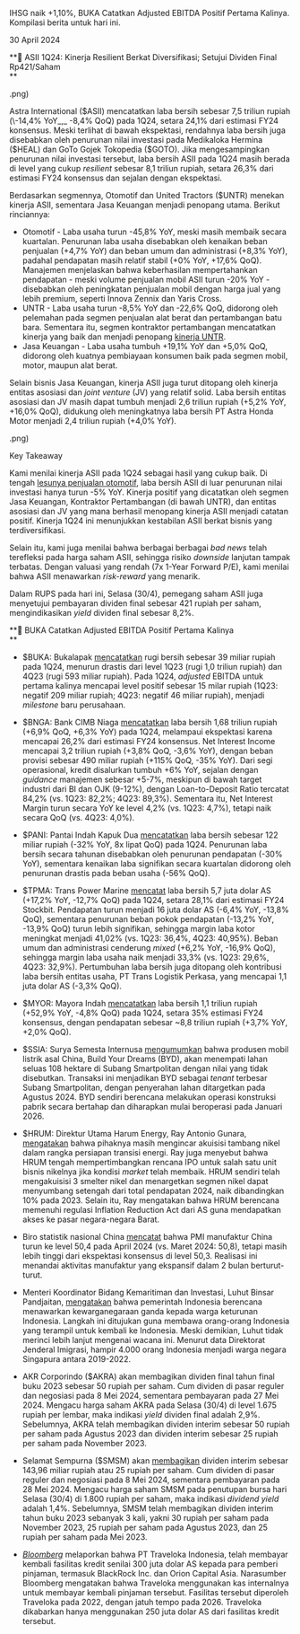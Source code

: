 IHSG naik +1,10%, BUKA Catatkan Adjusted EBITDA Positif Pertama Kalinya. Kompilasi berita untuk hari ini.

30 April 2024

**🚗 ASII 1Q24: Kinerja Resilient Berkat Diversifikasi; Setujui Dividen Final Rp421/Saham  
**

.png)

Astra International ($ASII) mencatatkan laba bersih sebesar 7,5 triliun rupiah (\-14,4% YoY_,_ -8,4% QoQ) pada 1Q24, setara 24,1% dari estimasi FY24 konsensus. Meski terlihat di bawah ekspektasi, rendahnya laba bersih juga disebabkan oleh penurunan nilai investasi pada Medikaloka Hermina ($HEAL) dan GoTo Gojek Tokopedia ($GOTO). Jika mengesampingkan penurunan nilai investasi tersebut, laba bersih ASII pada 1Q24 masih berada di level yang cukup _resilient_ sebesar 8,1 triliun rupiah, setara 26,3% dari estimasi FY24 konsensus dan sejalan dengan ekspektasi.

Berdasarkan segmennya, Otomotif dan United Tractors ($UNTR) menekan kinerja ASII, sementara Jasa Keuangan menjadi penopang utama. Berikut rinciannya:

- Otomotif - Laba usaha turun -45,8% YoY, meski masih membaik secara kuartalan. Penurunan laba usaha disebabkan oleh kenaikan beban penjualan (+4,7% YoY) dan beban umum dan administrasi (+8,3% YoY), padahal pendapatan masih relatif stabil (+0% YoY, +17,6% QoQ). Manajemen menjelaskan bahwa keberhasilan mempertahankan pendapatan - meski volume penjualan mobil ASII turun -20% YoY - disebabkan oleh peningkatan penjualan mobil dengan harga jual yang lebih premium, seperti Innova Zennix dan Yaris Cross.
- UNTR - Laba usaha turun -8,5% YoY dan -22,6% QoQ, didorong oleh pelemahan pada segmen penjualan alat berat dan pertambangan batu bara. Sementara itu, segmen kontraktor pertambangan mencatatkan kinerja yang baik dan menjadi penopang [kinerja UNTR](https://stockbit.com/post/14585749).
- Jasa Keuangan - Laba usaha tumbuh +19,1% YoY dan +5,0% QoQ, didorong oleh kuatnya pembiayaan konsumen baik pada segmen mobil, motor, maupun alat berat.

Selain bisnis Jasa Keuangan, kinerja ASII juga turut ditopang oleh kinerja entitas asosiasi dan _joint venture_ (JV) yang relatif solid. Laba bersih entitas asosiasi dan JV masih dapat tumbuh menjadi 2,6 triliun rupiah (+5,2% YoY, +16,0% QoQ), didukung oleh meningkatnya laba bersih PT Astra Honda Motor menjadi 2,4 triliun rupiah (+4,0% YoY).

.png)

Key Takeaway

Kami menilai kinerja ASII pada 1Q24 sebagai hasil yang cukup baik. Di tengah [lesunya penjualan otomotif](https://www.cnbcindonesia.com/news/20240325140713-4-525188/penjualan-motor-mobil-anjlok-tanda-kantong-orang-ri-seret), laba bersih ASII di luar penurunan nilai investasi hanya turun -5% YoY. Kinerja positif yang dicatatkan oleh segmen Jasa Keuangan, Kontraktor Pertambangan (di bawah UNTR), dan entitas asosiasi dan JV yang mana berhasil menopang kinerja ASII menjadi catatan positif. Kinerja 1Q24 ini menunjukkan kestabilan ASII berkat bisnis yang terdiversifikasi.

Selain itu, kami juga menilai bahwa berbagai berbagai _bad news_ telah terefleksi pada harga saham ASII, sehingga risiko _downside_ lanjutan tampak terbatas. Dengan valuasi yang rendah (7x 1-Year Forward P/E), kami menilai bahwa ASII menawarkan _risk-reward_ yang menarik.

Dalam RUPS pada hari ini, Selasa (30/4), pemegang saham ASII juga menyetujui pembayaran dividen final sebesar 421 rupiah per saham, mengindikasikan _yield_ dividen final sebesar 8,2%.

**🚪 BUKA Catatkan Adjusted EBITDA Positif Pertama Kalinya  
**

- $BUKA: Bukalapak [mencatatkan](https://www.idx.co.id/StaticData/NewsAndAnnouncement/ANNOUNCEMENTSTOCK/From_EREP/202404/20240430102953-44373-0/Bukalapak_com_tbk_Billingual_31_Mar_2024.pdf) rugi bersih sebesar 39 miliar rupiah pada 1Q24, menurun drastis dari level 1Q23 (rugi 1,0 triliun rupiah) dan 4Q23 (rugi 593 miliar rupiah). Pada 1Q24, _adjusted_ EBITDA untuk pertama kalinya mencapai level positif sebesar 15 milar rupiah (1Q23: negatif 209 miliar rupiah; 4Q23: negatif 46 miliar rupiah), menjadi _milestone_ baru perusahaan.
- $BNGA: Bank CIMB Niaga [mencatatkan](https://www.idx.co.id/StaticData/NewsAndAnnouncement/ANNOUNCEMENTSTOCK/From_EREP/202404/ce3b6b292a_ef55de5eef.pdf) laba bersih 1,68 triliun rupiah (+6,9% QoQ, +6,3% YoY) pada 1Q24, melampaui ekspektasi karena mencapai 26,2% dari estimasi FY24 konsensus. Net Interest Income mencapai 3,2 triliun rupiah (+3,8% QoQ, -3,6% YoY), dengan beban provisi sebesar 490 miliar rupiah (+115% QoQ, -35% YoY). Dari segi operasional, kredit disalurkan tumbuh +6% YoY, sejalan dengan _guidance_ manajemen sebesar +5-7%, meskipun di bawah target industri dari BI dan OJK (9-12%), dengan Loan-to-Deposit Ratio tercatat 84,2% (vs. 1Q23: 82,2%; 4Q23: 89,3%). Sementara itu, Net Interest Margin turun secara YoY ke level 4,2% (vs. 1Q23: 4,7%), tetapi naik secara QoQ (vs. 4Q23: 4,0%).
- $PANI: Pantai Indah Kapuk Dua [mencatatkan](https://www.idx.co.id/StaticData/NewsAndAnnouncement/ANNOUNCEMENTSTOCK/From_EREP/202404/0ffe7afd56_44d9f6f9e0.pdf) laba bersih sebesar 122 miliar rupiah (\-32% YoY, 8x lipat QoQ) pada 1Q24. Penurunan laba bersih secara tahunan disebabkan oleh penurunan pendapatan (-30% YoY), sementara kenaikan laba signifikan secara kuartalan didorong oleh penurunan drastis pada beban usaha (-56% QoQ).
- $TPMA: Trans Power Marine [mencatat](https://www.idx.co.id/StaticData/NewsAndAnnouncement/ANNOUNCEMENTSTOCK/From_EREP/202404/20240429184044-44264-0/Report%20TPM%2031%20Mar%202024.pdf) laba bersih 5,7 juta dolar AS (+17,2% YoY, -12,7% QoQ) pada 1Q24, setara 28,1% dari estimasi FY24 Stockbit. Pendapatan turun menjadi 16 juta dolar AS (\-6,4% YoY, -13,8% QoQ), sementara penurunan beban pokok pendapatan (-13,2% YoY, -13,9% QoQ) turun lebih signifikan, sehingga margin laba kotor meningkat menjadi 41,02% (vs. 1Q23: 36,4%, 4Q23: 40,95%). Beban umum dan administrasi cenderung _mixed_ (+6,2% YoY, -16,9% QoQ), sehingga margin laba usaha naik menjadi 33,3% (vs. 1Q23: 29,6%, 4Q23: 32,9%). Pertumbuhan laba bersih juga ditopang oleh kontribusi laba bersih entitas usaha, PT Trans Logistik Perkasa, yang mencapai 1,1 juta dolar AS (-3,3% QoQ).
- $MYOR: Mayora Indah [mencatatkan](https://mayoraindah.co.id/assets/upload/file/lkk---20240331-c4272.pdf) laba bersih 1,1 triliun rupiah (+52,9% YoY, \-4,8% QoQ) pada 1Q24, setara 35% estimasi FY24 konsensus, dengan pendapatan sebesar ~8,8 triliun rupiah (+3,7% YoY, +2,0% QoQ).
- $SSIA: Surya Semesta Internusa [mengumumkan](https://www.suryainternusa.com/files/ch7wnmtrglbvjcskf7so/[Translated]-PR_Smartpolitan-&-BYD_240430.pdf) bahwa produsen mobil listrik asal China, Build Your Dreams (BYD), akan menempati lahan seluas 108 hektare di Subang Smartpolitan dengan nilai yang tidak disebutkan. Transaksi ini menjadikan BYD sebagai _tenant_ terbesar Subang Smartpolitan, dengan penyerahan lahan ditargetkan pada Agustus 2024. BYD sendiri berencana melakukan operasi konstruksi pabrik secara bertahap dan diharapkan mulai beroperasi pada Januari 2026.
- $HRUM: Direktur Utama Harum Energy, Ray Antonio Gunara, [mengatakan](<https://www.bnnbloomberg.ca/indonesian-miner-eyes-nickel-assets-as-it-shifts-focus-from-coal-1.2066344#:~:text=(Bloomberg)%20%2D%2D%20Indonesian%20coal%20company,prepare%20for%20the%20energy%20transition.>) bahwa pihaknya masih mengincar akuisisi tambang nikel dalam rangka persiapan transisi energi. Ray juga menyebut bahwa HRUM tengah mempertimbangkan rencana IPO untuk salah satu unit bisnis nikelnya jika kondisi _market_ telah membaik. HRUM sendiri telah mengakuisisi 3 smelter nikel dan menargetkan segmen nikel dapat menyumbang setengah dari total pendapatan 2024, naik dibandingkan 10% pada 2023. Selain itu, Ray mengatakan bahwa HRUM berencana memenuhi regulasi Inflation Reduction Act dari AS guna mendapatkan akses ke pasar negara-negara Barat.

- Biro statistik nasional China [mencatat](https://www.bnnbloomberg.ca/china-s-factory-activity-holds-up-signaling-recovery-has-legs-1.2066754) bahwa PMI manufaktur China turun ke level 50,4 pada April 2024 (vs. Maret 2024: 50,8), tetapi masih lebih tinggi dari ekspektasi konsensus di level 50,3. Realisasi ini menandai aktivitas manufaktur yang ekspansif dalam 2 bulan berturut-turut.
- Menteri Koordinator Bidang Kemaritiman dan Investasi, Luhut Binsar Pandjaitan, [mengatakan](https://www.reuters.com/world/asia-pacific/indonesia-may-offer-dual-citizenship-attract-overseas-workers-minister-says-2024-04-30/) bahwa pemerintah Indonesia berencana menawarkan kewarganegaraan ganda kepada warga keturunan Indonesia. Langkah ini ditujukan guna membawa orang-orang Indonesia yang terampil untuk kembali ke Indonesia. Meski demikian, Luhut tidak merinci lebih lanjut mengenai wacana ini. Menurut data Direktorat Jenderal Imigrasi, hampir 4.000 orang Indonesia menjadi warga negara Singapura antara 2019-2022.
- AKR Corporindo ($AKRA) akan membagikan dividen final tahun final buku 2023 sebesar 50 rupiah per saham. Cum dividen di pasar reguler dan negosiasi pada 8 Mei 2024, sementara pembayaran pada 27 Mei 2024. Mengacu harga saham AKRA pada Selasa (30/4) di level 1.675 rupiah per lembar, maka indikasi _yield_ dividen final adalah 2,9%. Sebelumnya, AKRA telah membagikan dividen interim sebesar 50 rupiah per saham pada Agustus 2023 dan dividen interim sebesar 25 rupiah per saham pada November 2023.
- Selamat Sempurna ($SMSM) akan [membagikan](https://www.idx.co.id/StaticData/NewsAndAnnouncement/ANNOUNCEMENTSTOCK/From_EREP/202404/8dbcf505ff_c5416ec37e.pdf) dividen interim sebesar 143,96 miliar rupiah atau 25 rupiah per saham. Cum dividen di pasar reguler dan negosiasi pada 8 Mei 2024, sementara pembayaran pada 28 Mei 2024. Mengacu harga saham SMSM pada penutupan bursa hari Selasa (30/4) di 1.800 rupiah per saham, maka indikasi _dividend yield_ adalah 1,4%. Sebelumnya, SMSM telah membagikan dividen interim tahun buku 2023 sebanyak 3 kali, yakni 30 rupiah per saham pada November 2023, 25 rupiah per saham pada Agustus 2023, dan 25 rupiah per saham pada Mei 2023.
- _[Bloomberg](https://www.bnnbloomberg.ca/traveloka-repays-300-million-private-credit-to-blackrock-orion-1.2066795)_ melaporkan bahwa PT Traveloka Indonesia, telah membayar kembali fasilitas kredit senilai 300 juta dolar AS kepada para pemberi pinjaman, termasuk BlackRock Inc. dan Orion Capital Asia. Narasumber Bloomberg mengatakan bahwa Traveloka menggunakan kas internalnya untuk membayar kembali pinjaman tersebut. Fasilitas tersebut diperoleh Traveloka pada 2022, dengan jatuh tempo pada 2026. Traveloka dikabarkan hanya menggunakan 250 juta dolar AS dari fasilitas kredit tersebut.
